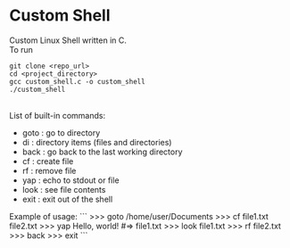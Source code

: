 # Custom Shell

Custom Linux Shell written in C.<br />
To run
```
git clone <repo_url>
cd <project_directory>
gcc custom_shell.c -o custom_shell
./custom_shell
```
<br />
List of built-in commands:
<ul>
 <li>goto : go to directory</li>
 <li>di : directory items (files and directories)</li>
 <li>back : go back to the last working directory</li>
 <li>cf : create file</li>
 <li>rf : remove file</li>
 <li>yap : echo to stdout or file</li>
 <li>look : see file contents</li>
 <li>exit : exit out of the shell</li>
</ul>
Example of usage:
```
>>> goto /home/user/Documents
>>> cf file1.txt file2.txt
>>> yap Hello, world! #=> file1.txt
>>> look file1.txt
>>> rf file2.txt
>>> back
>>> exit
```
